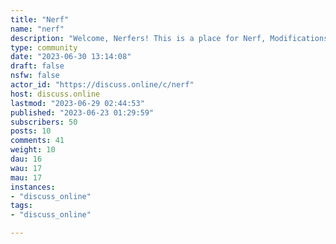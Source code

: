 ```yaml
---
title: "Nerf" 
name: "nerf"
description: "Welcome, Nerfers! This is a place for Nerf, Modifications, Homemades, Assassins, Office wars, Humans vs. Zombies, BoomCo, Off-brands, Water Blasters . . . We're intended to be like /r/nerf except [not dependent on reddit.](https://wiki.discuss.online/view/Where_we_came_from)We're still setting things up, but we're ready for what's truly important: you to share builds, news, advice, and stories. ::: spoiler Are you new to Lemmy? Please click here to expand.Lemmy is a lot like reddit. For most purposes you can treat it as if it *is* reddit.The main difference is that when you view your front page or search for other communities, you have a choice between subscribed (what you've already joined), local (a small subset of communities) and all (every community that this server knows about). discuss.online is one of many Lemmy servers and many of the communities that you see here originate on other servers - but this networking is handled behind the scenes. This decentralization makes Lemmy resilient but you can still use it just like reddit. [A longer explanation can be found here.](https://join-lemmy.org/docs/users/01-getting-started.html):::# Community standardsWe maintain a higher standard of civility here than an average forum. Please be nice, and be forgiving: the other guy might be literally a kid. We have [moderate post quality standards](https://wiki.discuss.online/view/Nerf_post_quality) here; [nerfchatter](https://discuss.online/c/nerfchatter) is very lax. If you'd like to ask a question, **please try googling it first**. We have some idiosyncratic rules (next section) including topics that we direct elsewhere (what we aren't). Please take a minute to read them before posting. It’s “blaster/dart,” not “gun/bullet” - because the latter [can lead to things](https://wiki.discuss.online/view/Why_we_say_%22blaster%22_on_Nerf_and_Nerf_chatter) that we'd rather avoid. This is a common mistake, but it is a mistake. Similarly, it's good to be clear that realistic blasters shouldn't be used in public spaces for the benefit of our young readers.# Community rules* Don’t spam (post excessively) or excessively self-promote. That means at most 1 post per day, and less than 1/10ths of your posts and comments each may be self-promotion. * No [low effort](https://wiki.discuss.online/view/Nerf_post_quality) content.* Only post thrift finds on Thursday - where Thursday starts at 1AM GMT-07 and runs for 24 hours. This corresponds to daylight Thursday for most of our readers. * Don’t recommend or show dangerous practices, [such as these](https://wiki.discuss.online/view/Nerf_safety_rules). There is to be absolutely no deliberate weaponization, even as a joke or against nonhuman targets. * Pirated/knockoff versions of hobby-made designs should not be shared; don’t give pirates free advertising. * Respect community standards (above) and stay on-topic (below).# What we aren’t* 3d printing questions not specific to nerf should go on 3d printing communities. * You can buy/sell/trade/“what’s it worth?” on /r/nerfexchange (though we may make an exchange Lemmy community later).* No scripted battle footage. We have to ban this so that we don’t get flooded with it. This is very easy to find on YouTube if you for some reason want to see it. * No memes/jokes; there may be rare exceptions for discussions of ongoing events. Again, we have to ban this to not be flooded by it. Memes/jokes are very welcome at [Nerfchatter](https://discuss.online/c/nerfchatter).# Tags::: spoiler We're going to have tags when the search function on which they depend is up and running. Tagging makes your post easier for people to find, although it’s not required. You can tag a post by including a tag (including the square brackets) anywhere in the title. (Click to expand to see the planned list of tags.)As a rule of thumb, we suggest that tags higher on this list take priority if more than one could apply. **Resources**[[help]](https://discuss.online/search?q=%5Bhelp%5D&type=All&listingType=Local&communityId=978&page=1&sort=New) - Asking for advice. [[download]](https://discuss.online/search?q=%5Bdownload%5D&type=All&listingType=Local&communityId=978&page=1&sort=New) - A 3d printable blaster or accessory that's ready to download and print. [[guide]](https://discuss.online/search?q=%5Bguide%5D&type=All&listingType=Local&communityId=978&page=1&sort=New) - Writeups (and occasionally videos) describing how to do something. [[review]](https://discuss.online/search?q=%5Breview%5D&type=All&listingType=Local&communityId=978&page=1&sort=New) - Reviews, usually of blasters but also of mod kits etc.**Playing**[[event]](https://discuss.online/search?q=%5Bevent%5D&type=All&listingType=Local&communityId=978&page=1&sort=New) - An upcoming game looking for players.[[LFG]](https://discuss.online/search?q=%5BLFG%5D&type=All&listingType=Local&communityId=978&page=1&sort=New) - Looking For Group.**Showing off**[[completed]](https://discuss.online/search?q=%5Bcompleted%5D&type=All&listingType=Local&communityId=978&page=1&sort=New) - A completed project: paintjob, performance mod, integration, etc.[[WIP]](https://discuss.online/search?q=%5BWIP%5D&type=All&listingType=Local&communityId=978&page=1&sort=New) - As above except not completed but still something you want to share. [[selfpromotion]](https://discuss.online/search?q=%5Bselfpromotion%5D&type=All&listingType=Local&communityId=978&page=1&sort=New) - Do you have something to sell? Is this a link to your own YouTube channel? We’d appreciate it if you’re completely upfront about it. [[thrift]](https://discuss.online/search?q=%5Bthrift%5D&type=All&listingType=Local&communityId=978&page=1&sort=New) - Hey, look what I just found for cheap in a thrift store![[armory]](https://discuss.online/search?q=%5Barmory%5D&type=All&listingType=Local&communityId=978&page=1&sort=New) - A picture of your entire collection. [[conceptart]](https://discuss.online/search?q=%5Bconceptart%5D&type=All&listingType=Local&communityId=978&page=1&sort=New) - Art**News**[[availability]](https://discuss.online/search?q=%5Bavailability%5D&type=All&listingType=Local&communityId=978&page=1&sort=New) - Did an anticipated blaster just get released early? Did Amazon accidentally list the DZ Tomcat for a few dollars again? [[1stparty]](https://discuss.online/search?q=%5B1stparty%5D&type=All&listingType=Local&communityId=978&page=1&sort=New) - For hobby news such as announcements, press releases, and leaks from major manufacturers.**Discussion**[[theory]](https://discuss.online/search?q=%5Btheory%5D&type=All&listingType=Local&communityId=978&page=1&sort=New) - Ideas, usually on the technical side of the hobby, that you'd like to discuss. [[meta]](https://discuss.online/search?q=%5Bmeta%5D&type=All&listingType=Local&communityId=978&page=1&sort=New) - Information about this community.:::# Related forumsThese are old and some are inactive, but they are the roots of the NIC. * [Nerfhaven](http://nerfhaven.com), one of the very early forums. * [Britnerf](https://www.tapatalk.com/groups/britnerf/), another forum.* [Blasterhub](https://blasterhub.com/) a review website with an attached forum.(This list is under construction. Please send me suggestions.)"
type: community
date: "2023-06-30 13:14:08"
draft: false
nsfw: false
actor_id: "https://discuss.online/c/nerf"
host: discuss.online
lastmod: "2023-06-29 02:44:53"
published: "2023-06-23 01:29:59"
subscribers: 50
posts: 10
comments: 41
weight: 10
dau: 16
wau: 17
mau: 17
instances:
- "discuss_online"
tags: 
- "discuss_online"

---
```

